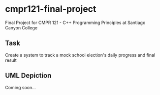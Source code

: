 # cmpr121-final-project

Final Project for CMPR 121 - C++ Programming Principles at Santiago Canyon College

## Task

Create a system to track a mock school election's daily progress and final result

## UML Depiction

Coming soon...
